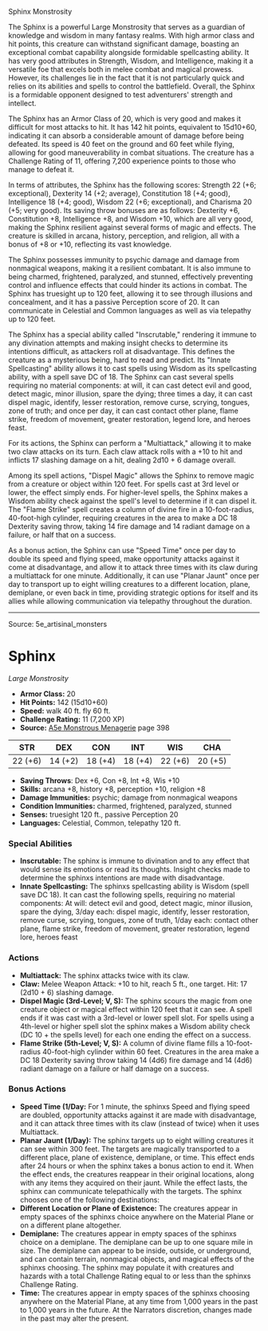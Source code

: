 <MonsterName/>Sphinx</MonsterName>
<CreatureType/>Monstrosity</CreatureType>

<summary>The Sphinx is a powerful Large Monstrosity that serves as a guardian of knowledge and wisdom in many fantasy realms. With high armor class and hit points, this creature can withstand significant damage, boasting an exceptional combat capability alongside formidable spellcasting ability. It has very good attributes in Strength, Wisdom, and Intelligence, making it a versatile foe that excels both in melee combat and magical prowess. However, its challenges lie in the fact that it is not particularly quick and relies on its abilities and spells to control the battlefield. Overall, the Sphinx is a formidable opponent designed to test adventurers' strength and intellect.</summary>

<detail>

The Sphinx has an Armor Class of 20, which is very good and makes it difficult for most attacks to hit. It has 142 hit points, equivalent to 15d10+60, indicating it can absorb a considerable amount of damage before being defeated. Its speed is 40 feet on the ground and 60 feet while flying, allowing for good maneuverability in combat situations. The creature has a Challenge Rating of 11, offering 7,200 experience points to those who manage to defeat it.

In terms of attributes, the Sphinx has the following scores: Strength 22 (+6; exceptional), Dexterity 14 (+2; average), Constitution 18 (+4; good), Intelligence 18 (+4; good), Wisdom 22 (+6; exceptional), and Charisma 20 (+5; very good). Its saving throw bonuses are as follows: Dexterity +6, Constitution +8, Intelligence +8, and Wisdom +10, which are all very good, making the Sphinx resilient against several forms of magic and effects. The creature is skilled in arcana, history, perception, and religion, all with a bonus of +8 or +10, reflecting its vast knowledge.

The Sphinx possesses immunity to psychic damage and damage from nonmagical weapons, making it a resilient combatant. It is also immune to being charmed, frightened, paralyzed, and stunned, effectively preventing control and influence effects that could hinder its actions in combat. The Sphinx has truesight up to 120 feet, allowing it to see through illusions and concealment, and it has a passive Perception score of 20. It can communicate in Celestial and Common languages as well as via telepathy up to 120 feet.

The Sphinx has a special ability called "Inscrutable," rendering it immune to any divination attempts and making insight checks to determine its intentions difficult, as attackers roll at disadvantage. This defines the creature as a mysterious being, hard to read and predict. Its "Innate Spellcasting" ability allows it to cast spells using Wisdom as its spellcasting ability, with a spell save DC of 18. The Sphinx can cast several spells requiring no material components: at will, it can cast detect evil and good, detect magic, minor illusion, spare the dying; three times a day, it can cast dispel magic, identify, lesser restoration, remove curse, scrying, tongues, zone of truth; and once per day, it can cast contact other plane, flame strike, freedom of movement, greater restoration, legend lore, and heroes feast.

For its actions, the Sphinx can perform a "Multiattack," allowing it to make two claw attacks on its turn. Each claw attack rolls with a +10 to hit and inflicts 17 slashing damage on a hit, dealing 2d10 + 6 damage overall. 

Among its spell actions, "Dispel Magic" allows the Sphinx to remove magic from a creature or object within 120 feet. For spells cast at 3rd level or lower, the effect simply ends. For higher-level spells, the Sphinx makes a Wisdom ability check against the spell's level to determine if it can dispel it. The "Flame Strike" spell creates a column of divine fire in a 10-foot-radius, 40-foot-high cylinder, requiring creatures in the area to make a DC 18 Dexterity saving throw, taking 14 fire damage and 14 radiant damage on a failure, or half that on a success.

As a bonus action, the Sphinx can use "Speed Time" once per day to double its speed and flying speed, make opportunity attacks against it come at disadvantage, and allow it to attack three times with its claw during a multiattack for one minute. Additionally, it can use "Planar Jaunt" once per day to transport up to eight willing creatures to a different location, plane, demiplane, or even back in time, providing strategic options for itself and its allies while allowing communication via telepathy throughout the duration.</detail>



---

Source: 5e_artisinal_monsters

# Sphinx

*Large* *Monstrosity*

- **Armor Class:** 20
- **Hit Points:** 142 (15d10+60)
- **Speed:** walk 40 ft. fly 60 ft.
- **Challenge Rating:** 11 (7,200 XP)
- **Source:** [A5e Monstrous Menagerie](https://enpublishingrpg.com/products/level-up-monstrous-menagerie-a5e) page 398

| STR | DEX | CON | INT | WIS | CHA |
| --- | --- | --- | --- | --- | --- |
| 22 (+6) | 14 (+2) | 18 (+4) | 18 (+4) | 22 (+6) | 20 (+5) |

- **Saving Throws**: Dex +6, Con +8, Int +8, Wis +10
- **Skills:** arcana +8, history +8, perception +10, religion +8
- **Damage Immunities:** psychic; damage from nonmagical weapons
- **Condition Immunities:** charmed, frightened, paralyzed, stunned
- **Senses:** truesight 120 ft., passive Perception 20
- **Languages:** Celestial, Common, telepathy 120 ft.

### Special Abilities

- **Inscrutable:** The sphinx is immune to divination and to any effect that would sense its emotions or read its thoughts. Insight checks made to determine the sphinxs intentions are made with disadvantage.
- **Innate Spellcasting:** The sphinxs spellcasting ability is Wisdom (spell save DC 18). It can cast the following spells, requiring no material components: At will: detect evil and good, detect magic, minor illusion, spare the dying, 3/day each: dispel magic, identify, lesser restoration, remove curse, scrying, tongues, zone of truth, 1/day each: contact other plane, flame strike, freedom of movement, greater restoration, legend lore, heroes feast

### Actions

- **Multiattack:** The sphinx attacks twice with its claw.
- **Claw:** Melee Weapon Attack: +10 to hit, reach 5 ft., one target. Hit: 17 (2d10 + 6) slashing damage.
- **Dispel Magic (3rd-Level; V, S):** The sphinx scours the magic from one creature  object  or magical effect within 120 feet that it can see. A spell ends if it was cast with a 3rd-level or lower spell slot. For spells using a 4th-level or higher spell slot  the sphinx makes a Wisdom ability check (DC 10 + the spells level) for each one  ending the effect on a success.
- **Flame Strike (5th-Level; V, S):** A column of divine flame fills a 10-foot-radius  40-foot-high cylinder within 60 feet. Creatures in the area make a DC 18 Dexterity saving throw  taking 14 (4d6) fire damage and 14 (4d6) radiant damage on a failure or half damage on a success.

### Bonus Actions

- **Speed Time (1/Day:** For 1 minute, the sphinxs Speed and flying speed are doubled, opportunity attacks against it are made with disadvantage, and it can attack three times with its claw (instead of twice) when it uses Multiattack.
- **Planar Jaunt (1/Day):** The sphinx targets up to eight willing creatures it can see within 300 feet. The targets are magically transported to a different place, plane of existence, demiplane, or time. This effect ends after 24 hours or when the sphinx takes a bonus action to end it. When the effect ends, the creatures reappear in their original locations, along with any items they acquired on their jaunt. While the effect lasts, the sphinx can communicate telepathically with the targets. The sphinx chooses one of the following destinations:
- **Different Location or Plane of Existence:** The creatures appear in empty spaces of the sphinxs choice anywhere on the Material Plane or on a different plane altogether.
- **Demiplane:** The creatures appear in empty spaces of the sphinxs choice on a demiplane. The demiplane can be up to one square mile in size. The demiplane can appear to be inside, outside, or underground, and can contain terrain, nonmagical objects, and magical effects of the sphinxs choosing. The sphinx may populate it with creatures and hazards with a total Challenge Rating equal to or less than the sphinxs Challenge Rating.
- **Time:** The creatures appear in empty spaces of the sphinxs choosing anywhere on the Material Plane, at any time from 1,000 years in the past to 1,000 years in the future. At the Narrators discretion, changes made in the past may alter the present.




